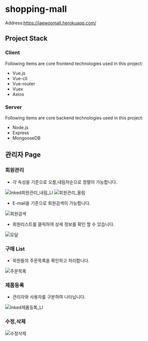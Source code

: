 # shopping-mall
Address:https://jaewoomall.herokuapp.com/  

## Project Stack  
### Client
Following items are core frontend technologies used in this project:
- Vue.js
- Vue-cli
- Vue-router
- Vuex
- Axios

### Server
Following items are core backend technologies used in this project:
- Node.js
- Express
- MongooseDB

## 관리자 Page
### 회원관리
- 각 속성을 기준으로 오름,내림차순으로 정렬이 가능합니다. 


![Inked회원관리_내림_LI](https://user-images.githubusercontent.com/55423807/83840955-c7306200-a73a-11ea-9f2f-867f96897876.jpg)
![회원관리_올림](https://user-images.githubusercontent.com/55423807/83841030-f5ae3d00-a73a-11ea-9199-833385ca78ab.PNG)

- E-mail을 기준으로 회원검색이 가능합니다.  


![회원검색](https://user-images.githubusercontent.com/55423807/83841024-f3e47980-a73a-11ea-8c8d-ab29c5ea55e2.PNG)

- 회원리스트를 클릭하여 상세 정보를 확인 할 수 있습니다.  


![모달](https://user-images.githubusercontent.com/55423807/83841022-f2b34c80-a73a-11ea-9473-a359596cfa2b.PNG)

### 구매 List
- 회원들의 주문목록을 확인하고 처리합니다.  


![주문목록](https://user-images.githubusercontent.com/55423807/83841016-ef1fc580-a73a-11ea-9524-3569e76ba000.PNG)

### 제품등록 
- 관리자와 사용자를 구분하여 나타납니다.  


![Inked제품등록_LI](https://user-images.githubusercontent.com/55423807/83841737-673abb00-a73c-11ea-8406-d03aa0debf10.jpg)

### 수정,삭제
![수정삭제](https://user-images.githubusercontent.com/55423807/83841920-c39dda80-a73c-11ea-9628-7eaf1c54a7e8.PNG)
